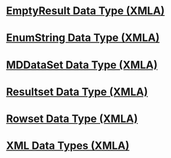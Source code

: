 # [EmptyResult Data Type (XMLA)](emptyresult-data-type-xmla.md)
# [EnumString Data Type (XMLA)](enumstring-data-type-xmla.md)
# [MDDataSet Data Type (XMLA)](mddataset-data-type-xmla.md)
# [Resultset Data Type (XMLA)](resultset-data-type-xmla.md)
# [Rowset Data Type (XMLA)](rowset-data-type-xmla.md)
# [XML Data Types (XMLA)](xml-data-types-xmla.md)
